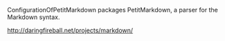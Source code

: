 ConfigurationOfPetitMarkdown packages PetitMarkdown, a parser for the Markdown syntax.

http://daringfireball.net/projects/markdown/